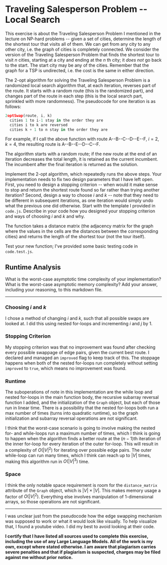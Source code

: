 # Traveling Salesperson Problem -- Local Search

This exercise is about the Traveling Salesperson Problem I mentioned in the
lecture on NP-hard problems -- given a set of cities, determine the length of
the shortest tour that visits all of them. We can get from any city to any other
city, i.e. the graph of cities is completely connected. We consider the version
of the Traveling Salesperson Problem that finds the shortest tour to visit $n$
cities, starting at a city and ending at the $n$ th city; it *does not* go
back to the start. The start city may be any of the cities. Remember that the
graph for a TSP is undirected, i.e. the cost is the same in either direction.

The 2-opt algorithm for solving the Traveling Salesperson Problem is a
randomized local search algorithm that, at each iteration, reverses part of the
route. It starts with a random route (this is the randomized part), and changes
part of the route in each step (this is the local search part, sprinkled with
more randomness). The pseudocode for one iteration is as follows:

```javascript
2optSwap(route, i, k)
  cities 1 to i-1 stay in the order they are
  cities i to k are reversed
  cities k + 1 to n stay in the order they are
```

For example, if I call the above function with route A--B--C--D--E--F, $i=2$,
$k=4$, the resulting route is A--B--E--D--C--F.

The algorithm starts with a random route; if the new route at the end of an
iteration decreases the total length, it is retained as the current incumbent.
The incumbent after the final iteration is returned as the solution.

Implement the 2-opt algorithm, which repeatedly runs the above steps. Your
implementation needs to fix two design parameters that I have left open. First,
you need to design a stopping criterion -- when would it make sense to stop and
return the shortest route found so far rather than trying another iteration?
Second, design a way to choose $i$ and $k$ -- note that they need to be
different in subsequent iterations, as one iteration would simply undo what
the previous one did otherwise. Start with the template I provided in `code.js`.
Describe in your code how you designed your stopping criterion and ways of
choosing $i$ and $k$ and why.

The function takes a distance matrix (the adjacency matrix for the graph where
the values in the cells are the distances between the corresponding cities) and
returns the length of the shortest tour (not the tour itself).

Test your new function; I've provided some basic testing code in `code.test.js`.

## Runtime Analysis

What is the worst-case asymptotic time complexity of your implementation? What
is the worst-case asymptotic memory complexity? Add your answer, including your
reasoning, to this markdown file.

---

### Choosing $i$ and $k$

I chose a method of changing $i$ and $k$, such that all possible swaps are looked at. I did this using nested for-loops and incrementing $i$ and $j$ by 1.

### Stopping Criterion

My stopping criterion was that no improvement was found after checking every possible swappage of edge pairs, given the current best route. I declared and managed an `improved` flag to keep track of this. The stoppage happens when both of the nested for-loops run completely without setting `improved` to `true`, which means no improvement was found.

### Runtime

The suboperations of note in this implementation are the while loop and nested for-loops in the main function body, the recursive subarray reversal function I added, and the initialization of the `Graph` object, but each of those run in linear time. There is a possibility that the nested for-loops both run a max number of times (turns into quadratic runtime), so the graph initialization and subarray reversal operations are not significant.

I think that the worst-case scenario is going to involve making the nested for- and while-loops run a maximum number of times, which I think is going to happen when the algorithm finds a better route at the $(n-1)$th iteration of the inner for-loop for every iteration of the outer for-loop. This will result in a complexity of $O(|V|^2)$ for iterating over possible edge pairs. The outer while-loop can run many times, which I think can reach up to $|V|$ times, making this algorithm run in $O(|V|^3)$ time. 

### Space

I think the only notable space requirement is room for the `distance_matrix` attribute of the `Graph` object, which is $|V| \times |V|$. This makes memory usage a factor of $O(|V|^2)$. Everything else involves manipulation of 1-dimensional arrays, so those operations are not significant.

---

I was unclear just from the pseudocode how the edge swapping mechanism was supposed to work or what it would look like visually. To help visualize that, I found a youtube video. I did my best to avoid looking at their code.

**I certify that I have listed all sources used to complete this exercise, including the use
of any Large Language Models. All of the work is my own, except where stated
otherwise. I am aware that plagiarism carries severe penalties and that if plagiarism is
suspected, charges may be filed against me without prior notice.**